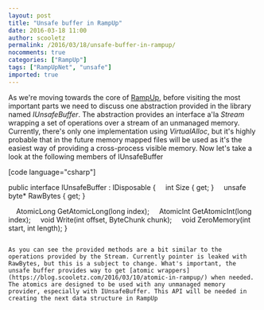 ```yaml
---
layout: post
title: "Unsafe buffer in RampUp"
date: 2016-03-18 11:00
author: scooletz
permalink: /2016/03/18/unsafe-buffer-in-rampup/
nocomments: true
categories: ["RampUp"]
tags: ["RampUpNet", "unsafe"]
imported: true
---
```


As we're moving towards the core of [RampUp](https://github.com/Scooletz/RampUp), before visiting the most important parts we need to discuss one abstraction provided in the library named *IUnsafeBuffer*. The abstraction provides an interface a'la *Stream* wrapping a set of operations over a stream of an unmanaged memory. Currently, there's only one implementation using *VirtualAlloc*, but it's highly probable that in the future memory mapped files will be used as it's the easiest way of providing a cross-process visible memory. Now let's take a look at the following members of IUnsafeBuffer

[code language="csharp"]

public interface IUnsafeBuffer : IDisposable
{
    int Size { get; }
    unsafe byte* RawBytes { get; }

    AtomicLong GetAtomicLong(long index);
    AtomicInt GetAtomicInt(long index);
    void Write(int offset, ByteChunk chunk);
    void ZeroMemory(int start, int length);
}

```

As you can see the provided methods are a bit similar to the operations provided by the Stream. Currently pointer is leaked with RawBytes, but this is a subject to change. What's important, the unsafe buffer provides way to get [atomic wrappers](https://blog.scooletz.com/2016/03/10/atomic-in-rampup/) when needed. The atomics are designed to be used with any unmanaged memory provider, especially with IUnsafeBuffer. This API will be needed in creating the next data structure in RampUp
